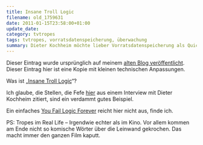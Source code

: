 ```yaml
---
title: Insane Troll Logic
filename: old_1759631
date: 2011-01-15T23:58:00+01:00
update_date:
category: tvtropes
tags: tvtropes, vorratsdatenspeicherung, überwachung
summary: Dieter Kochheim möchte lieber Vorratsdatenspeicherung als Quick-Freeze, weil der Staat bei Quick-Freeze ja ständig Quick-Freezen würde?
---
```

Dieser Eintrag wurde ursprünglich auf meinem [alten Blog veröffentlicht](https://stu.blogger.de/stories/1759631/). Dieser Eintrag hier ist eine Kopie mit kleinen technischen Anpassungen.

Was ist „[Insane Troll Logic](https://tvtropes.org/pmwiki/pmwiki.php/Main/InsaneTrollLogic)“?

Ich glaube, die Stellen, die Fefe [hier](http://blog.fefe.de/?ts=b3ce97d6) aus einem Interview mit Dieter Kochheim zitiert, sind ein verdammt gutes Beispiel.

Ein einfaches [You Fail Logic Forever](http://tvtropes.org/pmwiki/pmwiki.php/Main/YouFailLogicForever) reicht hier nicht aus, finde ich.

PS: Tropes im Real Life – Irgendwie echter als im Kino. Vor allem kommen am Ende nicht so komische Wörter über die Leinwand gekrochen. Das macht immer den ganzen Film kaputt.
